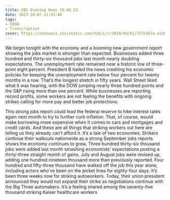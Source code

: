 ```yaml
---
title: CBS Evening News 10.06.23
date: 2023-10-07 21:53:48
tags:
- CBSN
- Transcription
cover: https://cbsnews1.cbsistatic.com/hub/i/r/2019/04/01/727e357a-a126-4138-a2c5-4d3222669d57/thumbnail/640x360/3ff2761028dc5c65cc4f07acd54bcd5c/cbsn2-logo-1920x1080.jpg
---
```

We begin tonight with the economy and a booming new government report showing the jobs market is stronger than expected. Businesses added three hundred and thirty-six thousand jobs last month nearly doubling expectations. The unemployment rate remained near a historic low of three-point eight percent. President B hailed the news crediting his economic policies for keeping the unemployment rate below four percent for twenty months in a row. That’s the longest stretch in fifty years. Wall Street liked what it was hearing, with the DOW jumping nearly three hundred points and the S&P rising more than one percent. While businesses are reporting record profits, some workers are not feeling the benefits with ongoing strikes calling for more pay and better job protections. 

This strong jobs report could lead the federal reserve to hike interest rates again next month to try to further curb inflation. That, of course, would make borrowing more expensive when it comes to cars and mortgages and credit cards. And these are all things that striking workers out here are telling us they already can’t afford it. It’s a tale of two economies. Strikers continue their walkouts nationwide as a strong September jobs reports shows the economy continues to grow. Three hundred thirty-six thousand jobs were added last month smashing economists’ expectations posting a thirty-three straight month of gains. July and August jobs were revised up, adding one hundred nineteen thousand more than previously reported. Four hundred and fifty-three thousand have walked off the job this year alone, including actors who’ve been on the picket lines for eighty-four days. It’s been three weeks now for striking autoworkers. Today, their union president announced they would not expand their strike as negotiations continue with the Big Three automakers. It’s a feeling shared among the seventy-five thousand striking Kaiser healthcare workers
